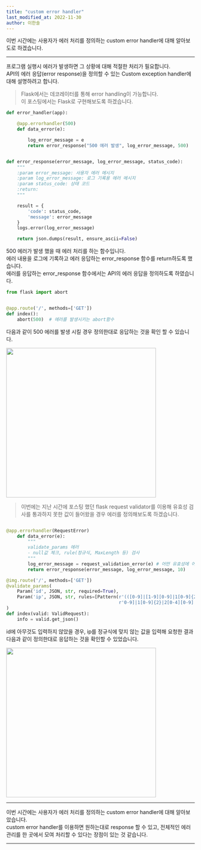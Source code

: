 ```yaml
---
title: "custom error handler"
last_modified_at: 2022-11-30
author: 이한솔
---
```


이번 시간에는 사용자가 에러 처리를 정의하는 custom error handler에 대해 알아보도로 하겠습니다.

---
프로그램 실행시 에러가 발생하면 그 상황에 대해 적절한 처리가 필요합니다. <br>
API의 에러 응답(error response)을 정의할 수 있는 Custom exception handler에 대해 설명하려고 합니다. <br>
>Flask에서는 데코레이터를 통해 error handling이 가능합니다. <br>
이 포스팅에서는 Flask로 구현해보도록 하겠습니다.


``` python 
def error_handler(app):

    @app.errorhandler(500)
    def data_error(e):

        log_error_message = e
        return error_response("500 에러 발생", log_error_message, 500)


def error_response(error_message, log_error_message, status_code):
    """
    :param error_message: 사용자 에러 메시지
    :param log_error_message: 로그 기록용 에러 메시지
    :param status_code: 상태 코드
    :return:
    """

    result = {
        'code': status_code,
        'message': error_message
    }
    logs.error(log_error_message)

    return json.dumps(result, ensure_ascii=False)
```
500 에러가 발생 했을 때 에러 처리를 하는 함수입니다.<br>
에러 내용을 로그에 기록하고 에러 응답하는 error_response 함수를 return하도록 했습니다. <br>
에러를 응답하는 error_response 함수에서는 API의 에러 응답을 정의하도록 하였습니다.

``` python 
from flask import abort


@app.route('/', methods=['GET'])
def index():
    abort(500)  # 에러를 발생시키는 abort함수
```
다음과 같이 500 에러를 발생 시킬 경우 
정의한대로 응답하는 것을 확인 할 수 있습니다.

<img src="https://user-images.githubusercontent.com/96156882/204720905-d26b77b8-60f2-40f5-bc78-9be4955ae2be.png" width="400">


> 이번에는 지난 시간에 포스팅 했던 flask request validator를 이용해
유효성 검사를 통과하지 못한 값이 들어왔을 경우 에러를 정의해보도록 하겠습니다.

```python

@app.errorhandler(RequestError)
    def data_error(e):
        """
        validate_params 에러
        - null값 체크, rule(정규식, MaxLength 등) 검사
        """
        log_error_message = request_validation_error(e) # 어떤 유효성에 어긋나는지 확인하는 함수 정의함
        return error_response(error_message, log_error_message, 10)

@img.route('/', methods=['GET'])
@validate_params(
    Param('id', JSON, str, required=True),
    Param('ip', JSON, str, rules=[Pattern(r'(([0-9]|[1-9][0-9]|1[0-9]{2}|2[0-4][0-9]|25[0-5])\.){3}([0-9]|[1-9]['
                                          r'0-9]|1[0-9]{2}|2[0-4][0-9]|25[0-5])$')], required=True),
)
def index(valid: ValidRequest):
    info = valid.get_json()

```
id에 아무것도 입력하지 않았을 경우, ip를 정규식에 맞지 않는 값을 입력해 요청한 결과
다음과 같이 정의한대로 응답하는 것을 확인할 수 있었습니다.

<img src="https://user-images.githubusercontent.com/96156882/204724430-652f5541-3343-4813-ac09-0bf38d530a1f.png" width="400">

---

이번 시간에는 사용자가 에러 처리를 정의하는 custom error handler에 대해 알아보았습니다. <br>
custom error handler를 이용하면 원하는대로 response 할 수 있고, 전체적인 에러 관리를 한 곳에서 모여 처리할 수 있다는 장점이 있는 것 같습니다.

---

